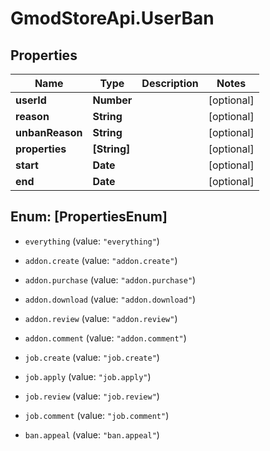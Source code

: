 # GmodStoreApi.UserBan

## Properties

Name | Type | Description | Notes
------------ | ------------- | ------------- | -------------
**userId** | **Number** |  | [optional] 
**reason** | **String** |  | [optional] 
**unbanReason** | **String** |  | [optional] 
**properties** | **[String]** |  | [optional] 
**start** | **Date** |  | [optional] 
**end** | **Date** |  | [optional] 



## Enum: [PropertiesEnum]


* `everything` (value: `"everything"`)

* `addon.create` (value: `"addon.create"`)

* `addon.purchase` (value: `"addon.purchase"`)

* `addon.download` (value: `"addon.download"`)

* `addon.review` (value: `"addon.review"`)

* `addon.comment` (value: `"addon.comment"`)

* `job.create` (value: `"job.create"`)

* `job.apply` (value: `"job.apply"`)

* `job.review` (value: `"job.review"`)

* `job.comment` (value: `"job.comment"`)

* `ban.appeal` (value: `"ban.appeal"`)




